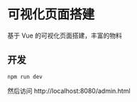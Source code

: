 # 可视化页面搭建

基于 Vue 的可视化页面搭建，丰富的物料

## 开发

```
npm run dev
```

然后访问 http://localhost:8080/admin.html
